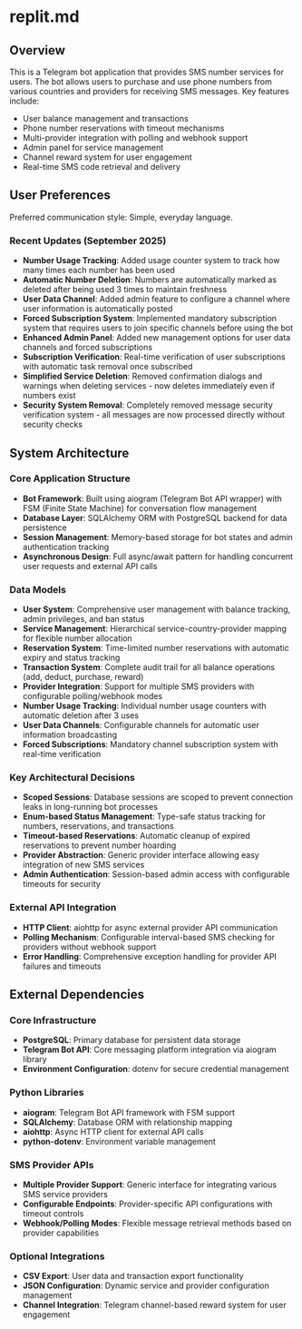 # replit.md

## Overview

This is a Telegram bot application that provides SMS number services for users. The bot allows users to purchase and use phone numbers from various countries and providers for receiving SMS messages. Key features include:

- User balance management and transactions
- Phone number reservations with timeout mechanisms
- Multi-provider integration with polling and webhook support
- Admin panel for service management
- Channel reward system for user engagement
- Real-time SMS code retrieval and delivery

## User Preferences

Preferred communication style: Simple, everyday language.

### Recent Updates (September 2025)
- **Number Usage Tracking**: Added usage counter system to track how many times each number has been used
- **Automatic Number Deletion**: Numbers are automatically marked as deleted after being used 3 times to maintain freshness
- **User Data Channel**: Added admin feature to configure a channel where user information is automatically posted
- **Forced Subscription System**: Implemented mandatory subscription system that requires users to join specific channels before using the bot
- **Enhanced Admin Panel**: Added new management options for user data channels and forced subscriptions
- **Subscription Verification**: Real-time verification of user subscriptions with automatic task removal once subscribed
- **Simplified Service Deletion**: Removed confirmation dialogs and warnings when deleting services - now deletes immediately even if numbers exist
- **Security System Removal**: Completely removed message security verification system - all messages are now processed directly without security checks

## System Architecture

### Core Application Structure
- **Bot Framework**: Built using aiogram (Telegram Bot API wrapper) with FSM (Finite State Machine) for conversation flow management
- **Database Layer**: SQLAlchemy ORM with PostgreSQL backend for data persistence
- **Session Management**: Memory-based storage for bot states and admin authentication tracking
- **Asynchronous Design**: Full async/await pattern for handling concurrent user requests and external API calls

### Data Models
- **User System**: Comprehensive user management with balance tracking, admin privileges, and ban status
- **Service Management**: Hierarchical service-country-provider mapping for flexible number allocation
- **Reservation System**: Time-limited number reservations with automatic expiry and status tracking
- **Transaction System**: Complete audit trail for all balance operations (add, deduct, purchase, reward)
- **Provider Integration**: Support for multiple SMS providers with configurable polling/webhook modes
- **Number Usage Tracking**: Individual number usage counters with automatic deletion after 3 uses
- **User Data Channels**: Configurable channels for automatic user information broadcasting
- **Forced Subscriptions**: Mandatory channel subscription system with real-time verification

### Key Architectural Decisions
- **Scoped Sessions**: Database sessions are scoped to prevent connection leaks in long-running bot processes
- **Enum-based Status Management**: Type-safe status tracking for numbers, reservations, and transactions
- **Timeout-based Reservations**: Automatic cleanup of expired reservations to prevent number hoarding
- **Provider Abstraction**: Generic provider interface allowing easy integration of new SMS services
- **Admin Authentication**: Session-based admin access with configurable timeouts for security

### External API Integration
- **HTTP Client**: aiohttp for async external provider API communication
- **Polling Mechanism**: Configurable interval-based SMS checking for providers without webhook support
- **Error Handling**: Comprehensive exception handling for provider API failures and timeouts

## External Dependencies

### Core Infrastructure
- **PostgreSQL**: Primary database for persistent data storage
- **Telegram Bot API**: Core messaging platform integration via aiogram library
- **Environment Configuration**: dotenv for secure credential management

### Python Libraries
- **aiogram**: Telegram Bot API framework with FSM support
- **SQLAlchemy**: Database ORM with relationship mapping
- **aiohttp**: Async HTTP client for external API calls
- **python-dotenv**: Environment variable management

### SMS Provider APIs
- **Multiple Provider Support**: Generic interface for integrating various SMS service providers
- **Configurable Endpoints**: Provider-specific API configurations with timeout controls
- **Webhook/Polling Modes**: Flexible message retrieval methods based on provider capabilities

### Optional Integrations
- **CSV Export**: User data and transaction export functionality
- **JSON Configuration**: Dynamic service and provider configuration management
- **Channel Integration**: Telegram channel-based reward system for user engagement